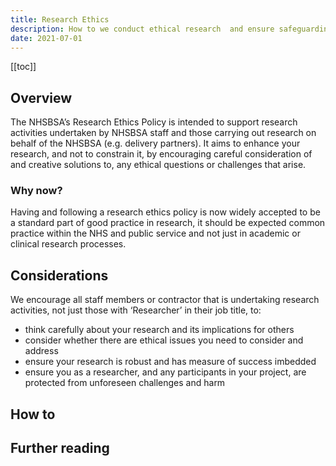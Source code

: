 ```yaml
---
title: Research Ethics
description: How to we conduct ethical research  and ensure safeguarding for reserach participantss
date: 2021-07-01
---
```

[[toc]]

## Overview

The NHSBSA’s Research Ethics Policy is intended to support research activities undertaken by NHSBSA staff and those carrying out research on behalf of the NHSBSA (e.g. delivery partners).  It aims to enhance your research, and not to constrain it, by encouraging careful consideration of and creative solutions to, any ethical questions or challenges that arise.

### Why now?

Having and following a research ethics policy is now widely accepted to be a standard part of good practice in research, it should be expected common practice within the NHS and public service and not just in academic or clinical research processes.

## Considerations
We encourage all staff members or contractor that is undertaking research activities, not just those with ‘Researcher’ in their job title, to:
* think carefully about your research and its implications for others 
* consider whether there are ethical issues you need to consider and address
* ensure your research is robust and has measure of success imbedded
* ensure you as a researcher, and any participants in your project, are protected from unforeseen challenges and harm

## How to

## Further reading

